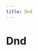 ```yaml
---
title: Dnd
---
```


# Dnd

<CategoryDesc category="Dnd" />

<br />

<ComponentPreviewGroup
  category="Dnd"
  :components="[
    { name: 'Base', title: '基础用法' },
  ]"
/>

<br />

<ComponentPreviewGroup
  category="Dnd"
  :components="[
    { name: 'DragHandle', title: '拖拽句柄' },
  ]"
/>

<br />

<ComponentPreviewGroup
  category="Dnd"
  :components="[
    { name: 'TwoList', title: '跨列拖拽' },
  ]"
/>
